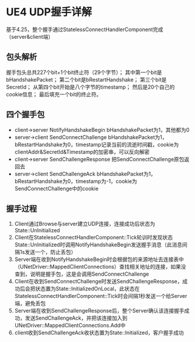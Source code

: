 # UE4 UDP握手详解
基于4.25，整个握手通过StatelessConnectHandlerComponent完成（server&client端）

## 包头解析
握手包头总共227个bit+1个bit终止符（29个字节）；
其中第一个bit是bHandshakePacket；
第二个bit是bRestartHandshake；
第三个bit是SecretId；
从第四个bit开始是八个字节的timestamp；
然后是20个自己的cookie信息；
最后填充一个bit的终止符。

## 四个握手包
- client->server NotifyHandshakeBegin bHandshakePacket为1，其他都为0
- server->client SendConnectChallenge bHandshakePacket为1，bRestartHandshake为0，timestamp记录当前的流逝时间戳，cookie为clientAddr&SecretId&Timestamp的加密串，可以反向解密
- client->server SendChallengeResponse 把SendConnectChallenge原包返回去
- server->client SendChallengeAck bHandshakePacket为1，bRestartHandshake为0，timestamp为-1，cookie为SendConnectChallenge中的cookie

## 握手过程
1. Client通过Browse与server建立UDP连接，连接成功后状态为 State::UnInitialized
2. Client在StatelessConnectHandlerComponent::Tick轮训时发现状态State::UnInitialized时调用NotifyHandshakeBegin发送握手消息（此消息间隔1s发送一个，防止丢包）
3. Server端在收到NotifyHandshakeBegin时会根据包的来源地址去连接表中（UNetDriver::MappedClientConnections）查找相关地址的连接，如果没查到，说明是握手包，这是会调用SendConnectChallenge
4. Client在收到SendConnectChallenge时发送SendChallengeResponse，成功后会把状态置为State::InitializedOnLocal，此状态在StatelessConnectHandlerComponent::Tick时会间隔1秒发送一个给Server端，避免丢包
5. Server端在收到SendChallengeResponse后，整个Server确认该连接握手成功，发送SendChallengeAck，并把该连接加入到UNetDriver::MappedClientConnections.Add中
6. client收到SendChallengeAck收状态置为State::Initialized，客户握手成功
